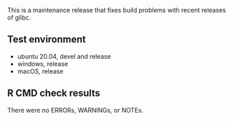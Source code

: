 This is a maintenance release that fixes build problems with recent releases of glibc.

## Test environment
* ubuntu 20.04, devel and release
* windows, release
* macOS, release

## R CMD check results
There were no ERRORs, WARNINGs, or NOTEs.
